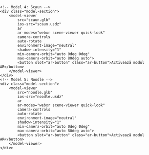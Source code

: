<!DOCTYPE html>
<html lang="en">
<head>
    <meta charset="UTF-8">
    <meta name="viewport" content="width=device-width, initial-scale=1.0">
    <title>Modele AR Optimizate</title>
    <script type="module" src="https://unpkg.com/@google/model-viewer"></script>
    <style>
        body {
            margin: 0;
            padding: 0;
            font-family: Arial, sans-serif;
        }
        .model-container {
            display: flex;
            flex-wrap: wrap;
            justify-content: space-around;
            margin: 20px auto;
            max-width: 1200px;
        }
        .model-section {
            width: 30%;
            margin-bottom: 40px;
            box-sizing: border-box;
            padding: 0 10px;
        }
        model-viewer {
            width: 100%;
            height: 250px; /* Mărimea a fost mărită la 250px */
        }
        .ar-button {
            display: block;
            margin: 10px auto;
            padding: 5px 10px;
            font-size: 0.8rem;
            cursor: pointer;
            background-color: #007BFF;
            border: none;
            border-radius: 20px;
            color: white;
            box-shadow: 0 2px 4px rgba(0, 0, 0, 0.2);
            transition: background-color 0.3s, box-shadow 0.3s;
        }
        .ar-button:hover {
            background-color: #0056b3;
            box-shadow: 0 4px 8px rgba(0, 0, 0, 0.3);
        }
    </style>
</head>
<body>

<div class="model-container">
    <!-- Modele existente: Adidas, Jordan, Nike -->
    <!-- Codul pentru modelele existente este omis pentru concizie -->

    <!-- Model 4: Scaun -->
    <div class="model-section">
        <model-viewer 
            src="scaun.glb" 
            ios-src="scaun.usdz" 
            ar 
            ar-modes="webxr scene-viewer quick-look" 
            camera-controls 
            auto-rotate 
            environment-image="neutral" 
            shadow-intensity="1"
            min-camera-orbit="auto 0deg 0deg" 
            max-camera-orbit="auto 80deg auto">
            <button slot="ar-button" class="ar-button">Activează modul AR</button>
        </model-viewer>
    </div>
    <!-- Model 5: Noodle -->
    <div class="model-section">
        <model-viewer 
            src="noodle.glb" 
            ios-src="noodle.usdz" 
            ar 
            ar-modes="webxr scene-viewer quick-look" 
            camera-controls 
            auto-rotate 
            environment-image="neutral" 
            shadow-intensity="1"
            min-camera-orbit="auto 0deg 0deg" 
            max-camera-orbit="auto 80deg auto">
            <button slot="ar-button" class="ar-button">Activează modul AR</button>
        </model-viewer>
    </div>
</div>

</body>
</html>
